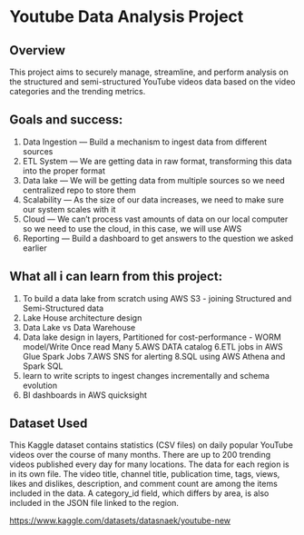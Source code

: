# Youtube Data Analysis Project 

## Overview

This project aims to securely manage, streamline, and perform analysis on the structured and semi-structured YouTube videos data based on the video categories and the trending metrics.


## Goals and success:

1. Data Ingestion — Build a mechanism to ingest data from different sources
2. ETL System — We are getting data in raw format, transforming this data into the proper format
3. Data lake — We will be getting data from multiple sources so we need centralized repo to store them
4. Scalability — As the size of our data increases, we need to make sure our system scales with it
5. Cloud — We can’t process vast amounts of data on our local computer so we need to use the cloud, in this case, we will use AWS
6. Reporting — Build a dashboard to get answers to the question we asked earlier

## What all i can learn from this project:

1. To build a data lake from scratch using AWS S3 - joining Structured and Semi-Structured data
2. Lake House architecture design 
3. Data Lake vs Data Warehouse
4. Data lake design in layers, Partitioned for cost-performance - WORM model/Write Once read Many
5.AWS DATA catalog
6.ETL jobs in AWS Glue Spark Jobs
7.AWS SNS for alerting
8.SQL using AWS Athena and Spark SQL
9. learn to write scripts to ingest changes incrementally and schema evolution
10. BI dashboards in AWS quicksight

## Dataset Used

This Kaggle dataset contains statistics (CSV files) on daily popular YouTube videos over the course of many months. There are up to 200 trending videos published every day for many locations. The data for each region is in its own file. The video title, channel title, publication time, tags, views, likes and dislikes, description, and comment count are among the items included in the data. A category_id field, which differs by area, is also included in the JSON file linked to the region.

https://www.kaggle.com/datasets/datasnaek/youtube-new
